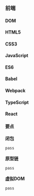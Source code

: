 ### 前端

#### DOM

#### HTML5

#### CSS3

#### JavaScript

#### ES6

#### Babel

#### Webpack

#### TypeScript

#### React
#### 要点

**闭包**
```txt
pass
```

**原型链**
```txt
pass
```

**虚拟DOM**
```txt
pass
```